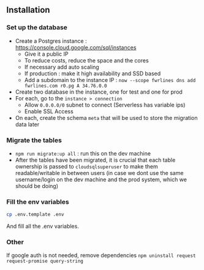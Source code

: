 ## Installation

### Set up the database

+ Create a Postgres instance : https://console.cloud.google.com/sql/instances
  + Give it a public IP
  + To reduce costs, reduce the space and the cores
  + If necessary add auto scaling
  + If production : make it high availability and SSD based
  + Add a subdomain to the instance IP : `now --scope fwrlines dns add fwrlines.com r0.pg A 34.76.0.0`
+ Create two database in the instance, one for test and one for prod
+ For each, go to the `instance > connection`
  + Allow `0.0.0.0/0` subnet to connect (Serverless has variable ips)
  + Enable SSL Access 
+ On each, create the schema `meta` that will be used to store the migration data later

### Migrate the tables

+ `npm run migrate:up all` : run this on the dev machine 
+ After the tables have been migrated, it is crucial that each table ownership is passed to `cloudsqlsuperuser` to make them readable/writable in between users (in case we dont use the same username/login on the dev machine and the prod system, which we should be doing)

### Fill the env variables

```bash
cp .env.template .env
```
And fill all the .env variables.

### Other 

If google auth is not needed, remove dependencies 
```npm uninstall request request-promise query-string```

